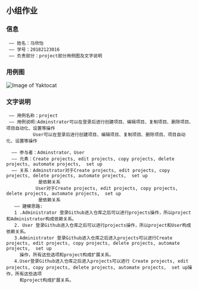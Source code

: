 ## 小组作业
 ### 信息
     —— 姓名：马欣怡
     —— 学号：20182123016
     —— 负责部分：project部分用例图及文字说明

 ### 用例图
![Image of Yaktocat](https://octodex.github.com/images/yaktocat.png)
 ### 文字说明
     —— 用例名称：project
     —— 用例说明:Adminstrator可以在登录后进行创建项目、编辑项目、复制项目、删除项目、项目自动化、设置等操作	 
              User可以在登录后进行创建项目、编辑项目、复制项目、删除项目、项目自动化、设置等操作

      —— 参与者：Adminstrator、User	
      —— 元素：Create projects, edit projects, copy projects, delete projects, automate projects,  set up	
      —— 关系：Adminstrator对于Create projects, edit projects, copy projects, delete projects, automate projects,  set up	
                是依赖关系
               User对于Create projects, edit projects, copy projects, delete projects, automate projects,  set up
                是依赖关系
       —— 建模思路:
       1 .Administrator 登录Github进入仓库之后可以进行projects操作，所以project和Administrator构成依赖关系。
       2. User 登录Github进入仓库之后可以进行projects操作，所以project和User构成依赖关系。
       3.Administrator 登录Github进入仓库之后进入projects可以进行Create projects, edit projects, copy projects, delete projects, automate projects,  set up
         操作，所有这些选项和project构成扩展关系。
       4.User登录Github进入仓库之后进入projects可以进行 Create projects, edit projects, copy projects, delete projects, automate projects,  set up操作，所有这些选项
         和project构成扩展关系。
